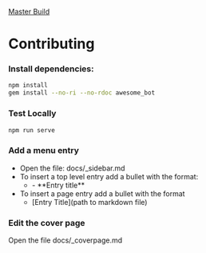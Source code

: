 [Master Build](https://travis-ci.org/microdc/microdc.github.io.svg?branch=master)

# Contributing

### Install dependencies:

```sh
npm install
gem install --no-ri --no-rdoc awesome_bot
```

### Test Locally

```sh
npm run serve
```

### Add a menu entry

- Open the file: docs/_sidebar.md
- To insert a top level entry add a bullet with the format:
    - \- \*\*Entry title\*\*
- To insert a page entry add a bullet with the format
    - \[Entry Title\]\(path to markdown file\)

### Edit the cover page

Open the file docs/_coverpage.md
